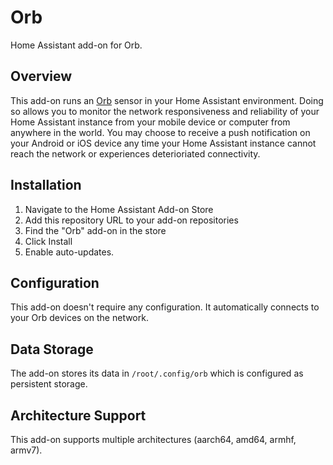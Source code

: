 # Orb

Home Assistant add-on for Orb.

## Overview

This add-on runs an [Orb](https://www.orb.net) sensor in your Home Assistant environment. Doing so allows you to monitor the network responsiveness and reliability of your Home Assistant instance from your mobile device or computer from anywhere in the world. You may choose to receive a push notification on your Android or iOS device any time your Home Assistant instance cannot reach the network or experiences deterioriated connectivity.

## Installation

1. Navigate to the Home Assistant Add-on Store
2. Add this repository URL to your add-on repositories
3. Find the "Orb" add-on in the store
4. Click Install
5. Enable auto-updates.

## Configuration

This add-on doesn't require any configuration. It automatically connects to your Orb devices on the network.

## Data Storage

The add-on stores its data in `/root/.config/orb` which is configured as persistent storage.

## Architecture Support

This add-on supports multiple architectures (aarch64, amd64, armhf, armv7).

